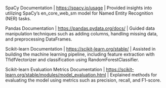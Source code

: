 SpaCy Documentation | https://spacy.io/usage | Provided insights into utilizing SpaCy’s en_core_web_sm model for Named Entity Recognition (NER) tasks.

Pandas Documentation | https://pandas.pydata.org/docs/ | Guided data manipulation techniques such as adding columns, handling missing data, and preprocessing DataFrames.

Scikit-learn Documentation | https://scikit-learn.org/stable/ | Assisted in building the machine learning pipeline, including feature extraction with TfidfVectorizer and classification using RandomForestClassifier.

Scikit-learn Evaluation Metrics Documentation | https://scikit-learn.org/stable/modules/model_evaluation.html | Explained methods for evaluating the model using metrics such as precision, recall, and F1-score.

